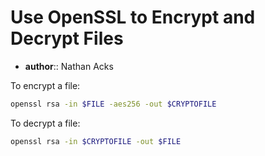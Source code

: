 # Use OpenSSL to Encrypt and Decrypt Files

* **author**:: Nathan Acks

To encrypt a file:

```bash
openssl rsa -in $FILE -aes256 -out $CRYPTOFILE
```

To decrypt a file:

```bash
openssl rsa -in $CRYPTOFILE -out $FILE
```
